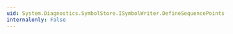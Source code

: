 ```yaml
---
uid: System.Diagnostics.SymbolStore.ISymbolWriter.DefineSequencePoints(System.Diagnostics.SymbolStore.ISymbolDocumentWriter,System.Int32[],System.Int32[],System.Int32[],System.Int32[],System.Int32[])
internalonly: False
---
```


